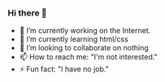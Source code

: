 ### Hi there 👋

<!--
**madmandtt/madmandtt** is a ✨ _special_ ✨ repository because its `README.md` (this file) appears on your GitHub profile.

Here are some ideas to get you started:

- 🔭 I’m currently working on ...
- 🌱 I’m currently learning ...
- 👯 I’m looking to collaborate on ...
- 🤔 I’m looking for help with ...
- 💬 Ask me about ...
- 📫 How to reach me: ...
- 😄 Pronouns: ...
- ⚡ Fun fact: ...
-->

- 🔭 I’m currently working on the Internet.
- 🌱 I’m currently learning html/css
- 👯 I’m looking to collaborate on nothing
- 📫 How to reach me: "I'm not interested."
- ⚡ Fun fact: "I have no job."

